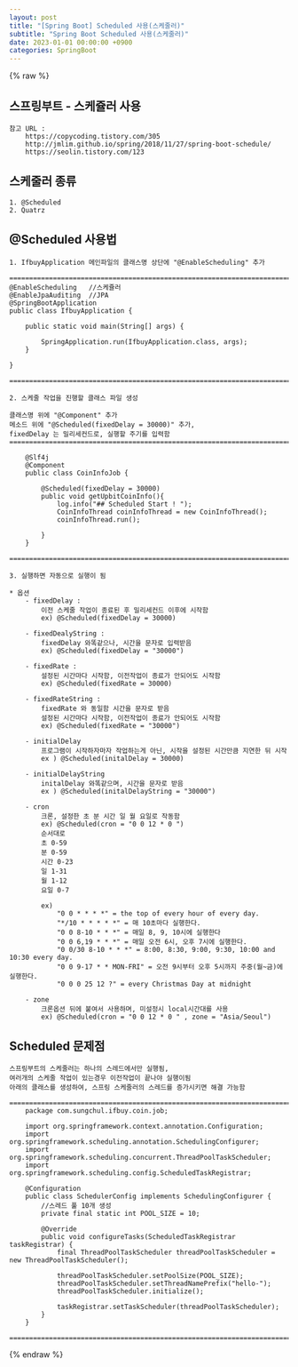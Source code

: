 ```yaml
---  
layout: post  
title: "[Spring Boot] Scheduled 사용(스케줄러)"  
subtitle: "Spring Boot Scheduled 사용(스케줄러)"  
date: 2023-01-01 00:00:00 +0900  
categories: SpringBoot  
---  
```

{% raw %}  
## 스프링부트 - 스케쥴러 사용  
  
	참고 URL :  
		https://copycoding.tistory.com/305  
		http://jmlim.github.io/spring/2018/11/27/spring-boot-schedule/  
		https://seolin.tistory.com/123  
## 스케줄러 종류  
  
	1. @Scheduled  
	2. Quatrz  
  
## @Scheduled 사용법  
  
	1. IfbuyApplication 메인파일의 클래스명 상단에 "@EnableScheduling" 추가  
  
	=================================================================================================================  
	@EnableScheduling   //스케쥴러  
	@EnableJpaAuditing  //JPA  
	@SpringBootApplication  
	public class IfbuyApplication {  
  
		public static void main(String[] args) {  
  
			SpringApplication.run(IfbuyApplication.class, args);  
		}  
  
	}  
  
	=================================================================================================================  
  
	2. 스케줄 작업을 진행할 클래스 파일 생성  
  
	클래스명 위에 "@Component" 추가  
	메소드 위에 "@Scheduled(fixedDelay = 30000)" 추가,  
	fixedDelay 는 밀리세컨드로, 실행할 주기를 입력함  
	=================================================================================================================  
  
		@Slf4j  
		@Component  
		public class CoinInfoJob {  
  
			@Scheduled(fixedDelay = 30000)  
			public void getUpbitCoinInfo(){  
				log.info("## Scheduled Start ! ");  
				CoinInfoThread coinInfoThread = new CoinInfoThread();  
				coinInfoThread.run();  
  
			}  
		}  
  
	=================================================================================================================  
  
	3. 실행하면 자동으로 실행이 됨  
  
	* 옵션  
		- fixedDelay :  
			이전 스케줄 작업이 종료된 후 밀리세컨드 이후에 시작함  
			ex) @Scheduled(fixedDelay = 30000)  
  
		- fixedDealyString :  
			fixedDelay 와똑같으나, 시간을 문자로 입력받음  
			ex) @Scheduled(fixedDelay = "30000")  
  
		- fixedRate :  
			설정된 시간마다 시작함, 이전작업이 종료가 안되어도 시작함  
			ex) @Scheduled(fixedRate = 30000)  
  
		- fixedRateString :  
			fixedRate 와 동일함 시간을 문자로 받음  
			설정된 시간마다 시작함, 이전작업이 종료가 안되어도 시작함  
			ex) @Scheduled(fixedRate = "30000")  
  
		- initialDelay  
			프로그램이 시작하자마자 작업하는게 아닌, 시작을 설정된 시간만큼 지연한 뒤 시작  
			ex ) @Scheduled(initalDelay = 30000)  
  
		- initialDelayString  
			initalDelay 와똑같으며, 시간을 문자로 받음  
			ex ) @Scheduled(initalDelayString = "30000")  
  
		- cron  
			크론, 설정한 초 분 시간 일 월 요일로 작동함  
			ex) @Scheduled(cron = "0 0 12 * 0 ")  
			순서대로  
			초 0-59  
			분 0-59  
			시간 0-23  
			일 1-31  
			월 1-12  
			요일 0-7  
  
			ex)  
				"0 0 * * * *" = the top of every hour of every day.  
				"*/10 * * * * *" = 매 10초마다 실행한다.  
				"0 0 8-10 * * *" = 매일 8, 9, 10시에 실행한다  
				"0 0 6,19 * * *" = 매일 오전 6시, 오후 7시에 실행한다.  
				"0 0/30 8-10 * * *" = 8:00, 8:30, 9:00, 9:30, 10:00 and 10:30 every day.  
				"0 0 9-17 * * MON-FRI" = 오전 9시부터 오후 5시까지 주중(월~금)에 실행한다.  
				"0 0 0 25 12 ?" = every Christmas Day at midnight  
  
		- zone  
			크론옵션 뒤에 붙여서 사용하며, 미설정시 local시간대를 사용  
			ex) @Scheduled(cron = "0 0 12 * 0 " , zone = "Asia/Seoul")  
  
## Scheduled 문제점  
	스프링부트의 스케줄러는 하나의 스레드에서만 실행됨,  
	여러개의 스케줄 작업이 있는경우 이전작업이 끝나야 실행이됨  
	아래의 클래스를 생성하여, 스프링 스케줄러의 스레드를 증가시키면 해결 가능함  
  
	=================================================================================================================  
		package com.sungchul.ifbuy.coin.job;  
  
		import org.springframework.context.annotation.Configuration;  
		import org.springframework.scheduling.annotation.SchedulingConfigurer;  
		import org.springframework.scheduling.concurrent.ThreadPoolTaskScheduler;  
		import org.springframework.scheduling.config.ScheduledTaskRegistrar;  
  
		@Configuration  
		public class SchedulerConfig implements SchedulingConfigurer {  
			//스레드 풀 10개 생성  
			private final static int POOL_SIZE = 10;  
  
			@Override  
			public void configureTasks(ScheduledTaskRegistrar taskRegistrar) {  
				final ThreadPoolTaskScheduler threadPoolTaskScheduler = new ThreadPoolTaskScheduler();  
  
				threadPoolTaskScheduler.setPoolSize(POOL_SIZE);  
				threadPoolTaskScheduler.setThreadNamePrefix("hello-");  
				threadPoolTaskScheduler.initialize();  
  
				taskRegistrar.setTaskScheduler(threadPoolTaskScheduler);  
			}  
		}  
  
	=================================================================================================================                                                                                                                                                                                                                                                                                                                                                                                                                                                                                                                                                                                                                                                                                                                                                                                                                                                                                                                                                                                                                                                                                                                                                                                                                                                                                                                                                                                                                                                                                                                                                                                                                                                                                                                                                                                                                                                                                                                                                                                                                                                                                                                                                                                                                                                                                                                                                                                                                                                                                                                                                                                                                                                                                                                                                                                                                                                                                                                                                                                                                                                                                                                                                                                                                                                                                                                                                                                                                                                                                                                                                                                                                                                                                                                                                                                                                                                                                                                                                                                                                                                                                                                                     
{% endraw %}